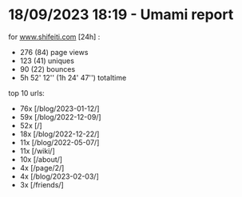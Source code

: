 # 18/09/2023 18:19 - Umami report
for www.shifeiti.com [24h] :

 - 276 (84) page views
 - 123 (41) uniques
 - 90 (22) bounces
 - 5h 52' 12'' (1h 24' 47'') totaltime


top 10 urls:
 - 76x [/blog/2023-01-12/]
 - 59x [/blog/2022-12-09/]
 - 52x [/]
 - 18x [/blog/2022-12-22/]
 - 11x [/blog/2022-05-07/]
 - 11x [/wiki/]
 - 10x [/about/]
 - 4x [/page/2/]
 - 4x [/blog/2023-02-03/]
 - 3x [/friends/]


